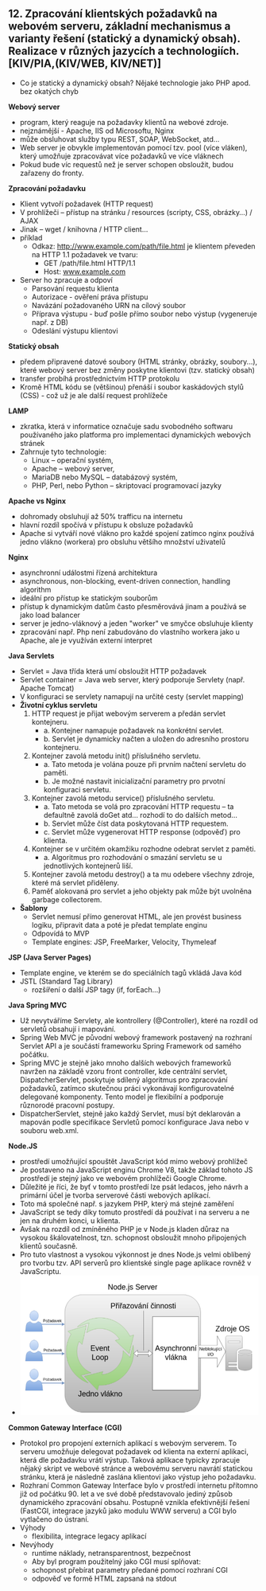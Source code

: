 ## 12. Zpracování klientských požadavků na webovém serveru, základní mechanismus a varianty řešení (statický a dynamický obsah). Realizace v různých jazycích a technologiích. [KIV/PIA,(KIV/WEB, KIV/NET)]
- Co je statický a dynamický obsah? Nějaké technologie jako PHP apod. bez okatých chyb

**Webový server**
- program, který reaguje na požadavky klientů na webové zdroje.
- nejznámější - Apache, IIS od Microsoftu, Nginx
- může obsluhovat služby typu REST, SOAP, WebSocket, atd…
- Web server je obvykle implementován pomocí tzv. pool (více vláken), který umožňuje zpracovávat více požadavků ve
  více vláknech
- Pokud bude víc requestů než je server schopen obsloužit, budou zařazeny do fronty.

**Zpracování požadavku**
- Klient vytvoří požadavek (HTTP request)
- V prohlížeči – přístup na stránku / resources (scripty, CSS, obrázky…) / AJAX
- Jinak – wget / knihovna / HTTP client… 
- příklad
  - Odkaz: http://www.example.com/path/file.html je klientem převeden na HTTP 1.1 požadavek ve tvaru:
    - GET /path/file.html HTTP/1.1
    - Host: www.example.com
- Server ho zpracuje a odpoví
  - Parsování requestu klienta
  - Autorizace - ověření práva přístupu
  - Navázání požadovaného URN na cílový soubor
  - Příprava výstupu - buď pošle přímo soubor nebo výstup (vygeneruje např. z DB)
  - Odeslání výstupu klientovi

**Statický obsah**
- předem připravené datové soubory (HTML stránky, obrázky, soubory...), které webový server bez změny poskytne
  klientovi (tzv. statický obsah)
- transfer probíhá prostřednictvím HTTP protokolu
- Kromě HTML kódu se (většinou) přenáší i soubor kaskádových stylů
  (CSS) - což už je ale další request prohlížeče

**LAMP**
- zkratka, která v informatice označuje sadu svobodného softwaru používaného jako platforma pro implementaci
dynamických webových stránek
- Zahrnuje tyto technologie:
  - Linux – operační systém,
  - Apache – webový server,
  - MariaDB nebo MySQL – databázový systém,
  - PHP, Perl, nebo Python – skriptovací programovací jazyky

**Apache vs Nginx**
- dohromady obsluhují až 50% trafficu na internetu
- hlavní rozdíl spočívá v přístupu k obsluze požadavků
- Apache si vytváří nové vlákno pro každé spojení zatímco nginx používá jedno vlákno (workera) pro obsluhu většího
  množství uživatelů

**Nginx**
- asynchronní událostmi řízená architektura
- asynchronous, non-blocking, event-driven connection, handling algorithm
- ideální pro přístup ke statickým souborům
- přístup k dynamickým datům často přesměrovává jinam a používá se jako load balancer
- server je jedno-vláknový a jeden "worker" ve smyčce obsluhuje klienty
- zpracování např. Php není zabudováno do vlastního workera jako u Apache, ale je využíván externí interpret

**Java Servlets**
- Servlet = Java třída která umí obsloužit HTTP požadavek
- Servlet container = Java web server, který podporuje Servlety (např. Apache Tomcat)
- V konfiguraci se servlety namapují na určité cesty (servlet mapping)
- **Životní cyklus servletu**
  1. HTTP request je přijat webovým serverem a předán servlet kontejneru.
     - a. Kontejner namapuje požadavek na konkrétní servlet.
     - b. Servlet je dynamicky načten a uložen do adresního prostoru kontejneru.
  2. Kontejner zavolá metodu init() příslušného servletu.
     - a. Tato metoda je volána pouze při prvním načtení servletu do paměti.
     - b. Je možné nastavit inicializační parametry pro prvotní konfiguraci servletu.
  3. Kontejner zavolá metodu service() příslušného servletu.
     - a. Tato metoda se volá pro zpracování HTTP requestu – ta defaultně zavolá doGet atd… rozhodí to do
     dalších metod…
     - b. Servlet může číst data poskytovaná HTTP requestem.
     - c. Servlet může vygenerovat HTTP response (odpověď) pro klienta.
  4. Kontejner se v určitém okamžiku rozhodne odebrat servlet z paměti.
     - a. Algoritmus pro rozhodování o smazání servletu se u jednotlivých kontejnerů liší.
  5. Kontejner zavolá metodu destroy() a ta mu odebere všechny zdroje, které má servlet přiděleny.
  6. Paměť alokovaná pro servlet a jeho objekty pak může být uvolněna garbage collectorem.
- **Šablony**
  - Servlet nemusí přímo generovat HTML, ale jen provést business logiku, připravit data a poté je předat
    template enginu
  - Odpovídá to MVP
  - Template engines: JSP, FreeMarker, Velocity, Thymeleaf

**JSP (Java Server Pages)**
- Template engine, ve kterém se do speciálních tagů vkládá Java kód
- JSTL (Standard Tag Library) 
  - rozšíření o další JSP tagy (if, forEach…)

**Java Spring MVC**
- Už nevytváříme Servlety, ale kontrollery (@Controller), které na rozdíl od servletů obsahují i mapování.
- Spring Web MVC je původní webový framework postavený na rozhraní Servlet API a je součástí frameworku Spring
  Framework od samého počátku.
- Spring MVC je stejně jako mnoho dalších webových frameworků navržen na základě vzoru front controller, kde
  centrální servlet, DispatcherServlet, poskytuje sdílený algoritmus pro zpracování požadavků, zatímco skutečnou práci
  vykonávají konfigurovatelné delegované komponenty. Tento model je flexibilní a podporuje různorodé pracovní
  postupy.
- DispatcherServlet, stejně jako každý Servlet, musí být deklarován a mapován podle specifikace Servletů pomocí
  konfigurace Java nebo v souboru web.xml.


**Node.JS**
- prostředí umožňující spouštět JavaScript kód mimo webový prohlížeč
- Je postaveno na JavaScript enginu Chrome V8, takže základ tohoto JS prostředí je stejný jako ve webovém prohlížeči
  Google Chrome.
- Důležité je říci, že byť v tomto prostředí lze psát ledacos, jeho návrh a primární účel je tvorba serverové části
  webových aplikací.
- Toto má společné např. s jazykem PHP, který má stejné
  zaměření
- JavaScript se tedy díky tomuto prostředí dá používat i na
  serveru a ne jen na druhém konci, u klienta.
- Avšak na rozdíl od zmíněného PHP je v Node.js kladen důraz
  na vysokou škálovatelnost, tzn. schopnost obsloužit mnoho
  připojených klientů současně.
- Pro tuto vlastnost a vysokou výkonnost je dnes Node.js velmi
  oblíbený pro tvorbu tzv. API serverů pro klientské single page
  aplikace rovněž v JavaScriptu.
- <img src="img/12/01.png">


**Common Gateway Interface (CGI)**
- Protokol pro propojení externích aplikací s webovým serverem. To serveru umožňuje delegovat požadavek od klienta
  na externí aplikaci, která dle požadavku vrátí výstup. Taková aplikace typicky zpracuje nějaký skript ve webové stránce
  a webovému serveru navrátí statickou stránku, která je následně zaslána klientovi jako výstup jeho požadavku.
- Rozhraní Common Gateway Interface bylo v prostředí internetu přítomno již od počátku 90. let a ve své době
  představovalo jediný způsob dynamického zpracování obsahu. Postupně vznikla efektivnější řešení (FastCGI, integrace
  jazyků jako modulu WWW serveru) a CGI bylo vytlačeno do ústraní.
- Výhody
  - flexibilita, integrace legacy aplikací
- Nevýhody
  - runtime náklady, netransparentnost, bezpečnost
  - Aby byl program použitelný jako CGI musí splňovat:
  - schopnost přebírat parametry předané pomocí rozhraní CGI
  - odpověď ve formě HTML zapsaná na stdout